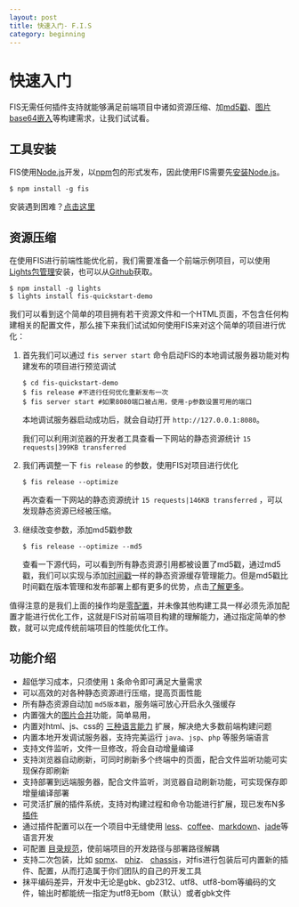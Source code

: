 ```yaml
---
layout: post
title: 快速入门- F.I.S
category: beginning
---
```


# 快速入门

FIS无需任何插件支持就能够满足前端项目中诸如资源压缩、加[md5戳](http://to.why.md5)、[图片base64嵌入](http://to.why.inline)等构建需求，让我们试试看。

## 工具安装

FIS使用[Node.js](http://nodejs.org/)开发，以[npm](http://npmjs.org/)包的形式发布，因此使用FIS需要先[安装Node.js](http://www.baidu.com/?isidx=1#wd=Node.js+%E5%AE%89%E8%A3%85)。

```
$ npm install -g fis
```

安装遇到困难？[点击这里](http://to.install.fail)

<i class="anchor" id="optimize"></i>

## 资源压缩

在使用FIS进行前端性能优化前，我们需要准备一个前端示例项目，可以使用[Lights包管理](http://lightjs.duapp.com/)安装，也可以从[Github](https://github.com/hefangshi/fis-quickstart-demo)获取。

```
$ npm install -g lights
$ lights install fis-quickstart-demo
```

我们可以看到这个简单的项目拥有若干资源文件和一个HTML页面，不包含任何构建相关的配置文件，那么接下来我们试试如何使用FIS来对这个简单的项目进行优化：

1. 首先我们可以通过 ```fis server start``` 命令启动FIS的本地调试服务器功能对构建发布的项目进行预览调试

    ```
    $ cd fis-quickstart-demo
    $ fis release #不进行任何优化重新发布一次
    $ fis server start #如果8080端口被占用，使用-p参数设置可用的端口
    ```

    本地调试服务器启动成功后，就会自动打开 ```http://127.0.0.1:8080```。

    我们可以利用浏览器的开发者工具查看一下网站的静态资源统计 ```15 requests|399KB transferred```


1. 我们再调整一下 ```fis release``` 的参数，使用FIS对项目进行优化

    ```
    $ fis release --optimize
    ```

    再次查看一下网站的静态资源统计 ```15 requests|146KB transferred``` ，可以发现静态资源已经被压缩。

1. 继续改变参数，添加md5戳参数

    ```
    $ fis release --optimize --md5
    ```

    查看一下源代码，可以看到所有静态资源引用都被设置了md5戳，通过md5戳，我们可以实现与添加[时间戳](http://to.how.add.timestamp)一样的静态资源缓存管理能力。但是md5戳比时间戳在版本管理和发布部署上都有更多的优势，点击[了解更多](http://to.why.md5)。

值得注意的是我们上面的操作均是[零配置](/docs/api/fis-conf.html)，并未像其他构建工具一样必须先添加配置才能进行优化工作，这就是FIS对前端项目构建的理解能力，通过指定简单的参数，就可以完成传统前端项目的性能优化工作。

## 功能介绍

* 超低学习成本，只须使用 ``1`` 条命令即可满足大量需求
* 可以高效的对各种静态资源进行压缩，提高页面性能
* 所有静态资源自动加 ``md5版本戳``，服务端可放心开启永久强缓存
* 内置强大的[图片合并](https://github.com/fex-team/fis-spriter-csssprites)功能，简单易用，
* 内置对html、js、css的 [三种语言能力](https://github.com/fis-dev/fis/wiki/三种语言能力) 扩展，解决绝大多数前端构建问题
* 内置本地开发调试服务器，支持完美运行 ``java``、``jsp``、``php`` 等服务端语言
* 支持文件监听，文件一旦修改，将会自动增量编译
* 支持浏览器自动刷新，可同时刷新多个终端中的页面，配合文件监听功能可实现保存即刷新
* 支持部署到远端服务器，配合文件监听，浏览器自动刷新功能，可实现保存即增量编译部署
* 可灵活扩展的插件系统，支持对构建过程和命令功能进行扩展，现已发布N多 [插件](https://npmjs.org/search?q=fis)
* 通过插件配置可以在一个项目中无缝使用 [less](https://github.com/fouber/fis-parser-less)、[coffee](https://github.com/fouber/fis-parser-coffee-script)、[markdown](https://github.com/fouber/fis-parser-marked)、[jade](https://npmjs.org/package/fis-parser-jade)等语言开发
* 可配置 [目录规范](https://github.com/fis-dev/fis/wiki/配置API#wiki-roadmappath)，使前端项目的开发路径与部署路径解耦
* 支持二次包装，比如 [spmx](https://github.com/fouber/spmx)、 [phiz](https://github.com/fouber/phiz/)、 [chassis](https://github.com/xspider/fis-chassis)，对fis进行包装后可内置新的插件、配置，从而打造属于你们团队的自己的开发工具
* 抹平编码差异，开发中无论是gbk、gb2312、utf8、utf8-bom等编码的文件，输出时都能统一指定为utf8无bom（默认）或者gbk文件
